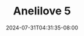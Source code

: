 --- 
title: "Anelilove 5"
description: "  bokep Anelilove 5 simontox full  "
date: 2024-07-31T04:31:35-08:00
file_code: "pjsd7ftgyky8"
draft: false
cover: "59iwdkfyn68jdeoz.jpg"
tags: ["Anelilove", "bokep-indo", "bokep-viral", "bokep-ig"]
length: 5654
fld_id: "1483141"
foldername: "Anelilove"
categories: ["Anelilove"]
views: 0
---